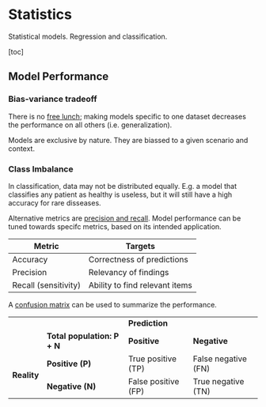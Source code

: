 # Statistics

Statistical models. Regression and classification.

[toc]

## Model Performance



### Bias-variance tradeoff

There is no [free lunch](https://en.wikipedia.org/wiki/Bias%E2%80%93variance_tradeoff); making models specific to one dataset decreases the performance on all others (i.e. generalization).

Models are exclusive by nature. They are biassed to a given scenario and context.



### Class Imbalance

In classification, data may not be distributed equally. E.g. a model that classifies any patient as healthy is useless, but it will still have a high accuracy for rare disseases.

Alternative metrics are [precision and recall](https://en.wikipedia.org/wiki/Precision_and_recall). Model performance can be tuned towards specifc metrics, based on its intended application.

| Metric               | Targets                        |
| -------------------- | ------------------------------ |
| Accuracy             | Correctness of predictions     |
| Precision            | Relevancy of findings          |
| Recall (sensitivity) | Ability to find relevant items |

A [confusion matrix](https://en.wikipedia.org/wiki/Confusion_matrix) can be used to summarize the performance.

<table><tbody>
<tr>
  <td rowspan="2" style="border:none;"></td>
  <td style="border:none;"></td>
  <td colspan="2"><b>Prediction</b></td>
</tr>
<tr>
  <td><b>Total population: P + N</b></td>
  <td><b>Positive</b></td>
  <td><b>Negative</b></td>
</tr>
<tr>
  <td rowspan="2"><b>Reality</b></td>
  <td><b>Positive (P)</b></td>
  <td>True positive (TP)</td>
  <td>False negative  (FN)</td>
</tr>
<tr>
  <td><b>Negative (N)</b></td>
  <td>False positive (FP)</td>
  <td>True negative (TN)</td>
</tr>
</tbody></table>
